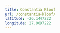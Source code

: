 ```yaml
---
title: Constantia Kloof
url: /constantia-kloof/
latitude: -26.1447222
longitude: 27.9097222
---
```

